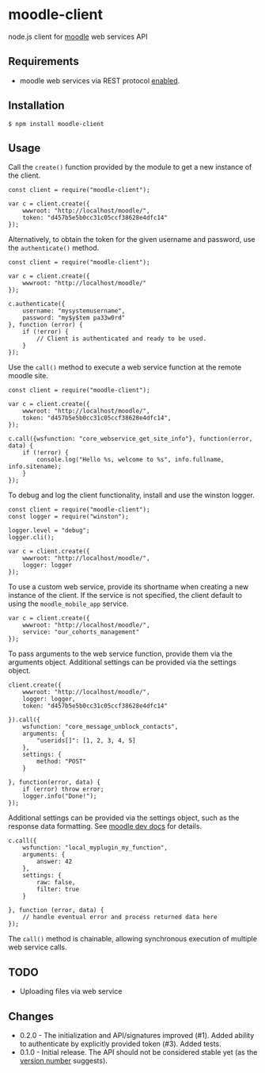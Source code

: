moodle-client
=============

node.js client for [moodle](https://moodle.org/) web services API

## Requirements

* moodle web services via REST protocol [enabled](https://docs.moodle.org/en/Using_web_services).

## Installation

    $ npm install moodle-client

## Usage

Call the `create()` function provided by the module to get a new instance of the client.

    const client = require("moodle-client");

    var c = client.create({
        wwwroot: "http://localhost/moodle/",
        token: "d457b5e5b0cc31c05ccf38628e4dfc14"
    });

Alternatively, to obtain the token for the given username and password, use the `authenticate()` method.

    const client = require("moodle-client");

    var c = client.create({
        wwwroot: "http://localhost/moodle/"
    });

    c.authenticate({
        username: "mysystemusername",
        password: "my$y$tem pa33w0rd"
    }, function (error) {
        if (!error) {
            // Client is authenticated and ready to be used.
        }
    });

Use the `call()` method to execute a web service function at the remote moodle site.

    const client = require("moodle-client");

    var c = client.create({
        wwwroot: "http://localhost/moodle/",
        token: "d457b5e5b0cc31c05ccf38628e4dfc14",
    });

    c.call({wsfunction: "core_webservice_get_site_info"}, function(error, data) {
        if (!error) {
            console.log("Hello %s, welcome to %s", info.fullname, info.sitename);
        }
    });

To debug and log the client functionality, install and use the winston logger.

    const client = require("moodle-client");
    const logger = require("winston");

    logger.level = "debug";
    logger.cli();

    var c = client.create({
        wwwroot: "http://localhost/moodle/",
        logger: logger
    });

To use a custom web service, provide its shortname when creating a new instance of the client. If the service is not specified, the
client default to using the `moodle_mobile_app` service.

    var c = client.create({
        wwwroot: "http://localhost/moodle/",
        service: "our_cohorts_management"
    });


To pass arguments to the web service function, provide them via the arguments object. Additional settings can be provided via the
settings object.

    client.create({
        wwwroot: "http://localhost/moodle/",
        logger: logger,
        token: "d457b5e5b0cc31c05ccf38628e4dfc14"

    }).call({
        wsfunction: "core_message_unblock_contacts",
        arguments: {
            "userids[]": [1, 2, 3, 4, 5]
        },
        settings: {
            method: "POST"
        }

    }, function(error, data) {
        if (error) throw error;
        logger.info("Done!");
    });

Additional settings can be provided via the settings object, such as the response data formatting.
See [moodle dev docs](https://docs.moodle.org/dev/Creating_a_web_service_client#Text_formats) for details.

    c.call({
        wsfunction: "local_myplugin_my_function",
        arguments: {
            answer: 42
        },
        settings: {
            raw: false,
            filter: true
        }

    }, function (error, data) {
        // handle eventual error and process returned data here
    });

The `call()` method is chainable, allowing synchronous execution of multiple web service calls.

## TODO

* Uploading files via web service

## Changes

* 0.2.0 - The initialization and API/signatures improved (#1). Added ability to authenticate by explicitly provided token (#3).
          Added tests.
* 0.1.0 - Initial release. The API should not be considered stable yet (as the [version number](http://semver.org/) suggests).
